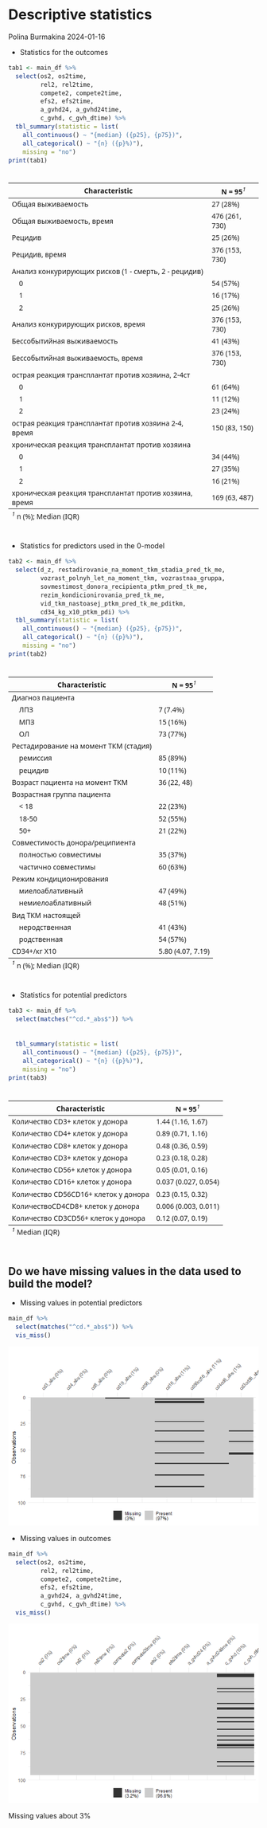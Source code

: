 Descriptive statistics
================
Polina Burmakina
2024-01-16

- Statistics for the outcomes

``` r
tab1 <- main_df %>%
  select(os2, os2time, 
         rel2, rel2time, 
         compete2, compete2time, 
         efs2, efs2time, 
         a_gvhd24, a_gvhd24time, 
         c_gvhd, c_gvh_dtime) %>%
  tbl_summary(statistic = list(
    all_continuous() ~ "{median} ({p25}, {p75})",
    all_categorical() ~ "{n} ({p}%)"),
    missing = "no")
print(tab1)
```

<div id="delybewbnc" style="padding-left:0px;padding-right:0px;padding-top:10px;padding-bottom:10px;overflow-x:auto;overflow-y:auto;width:auto;height:auto;">
<style>#delybewbnc table {
  font-family: system-ui, 'Segoe UI', Roboto, Helvetica, Arial, sans-serif, 'Apple Color Emoji', 'Segoe UI Emoji', 'Segoe UI Symbol', 'Noto Color Emoji';
  -webkit-font-smoothing: antialiased;
  -moz-osx-font-smoothing: grayscale;
}
&#10;#delybewbnc thead, #delybewbnc tbody, #delybewbnc tfoot, #delybewbnc tr, #delybewbnc td, #delybewbnc th {
  border-style: none;
}
&#10;#delybewbnc p {
  margin: 0;
  padding: 0;
}
&#10;#delybewbnc .gt_table {
  display: table;
  border-collapse: collapse;
  line-height: normal;
  margin-left: auto;
  margin-right: auto;
  color: #333333;
  font-size: 16px;
  font-weight: normal;
  font-style: normal;
  background-color: #FFFFFF;
  width: auto;
  border-top-style: solid;
  border-top-width: 2px;
  border-top-color: #A8A8A8;
  border-right-style: none;
  border-right-width: 2px;
  border-right-color: #D3D3D3;
  border-bottom-style: solid;
  border-bottom-width: 2px;
  border-bottom-color: #A8A8A8;
  border-left-style: none;
  border-left-width: 2px;
  border-left-color: #D3D3D3;
}
&#10;#delybewbnc .gt_caption {
  padding-top: 4px;
  padding-bottom: 4px;
}
&#10;#delybewbnc .gt_title {
  color: #333333;
  font-size: 125%;
  font-weight: initial;
  padding-top: 4px;
  padding-bottom: 4px;
  padding-left: 5px;
  padding-right: 5px;
  border-bottom-color: #FFFFFF;
  border-bottom-width: 0;
}
&#10;#delybewbnc .gt_subtitle {
  color: #333333;
  font-size: 85%;
  font-weight: initial;
  padding-top: 3px;
  padding-bottom: 5px;
  padding-left: 5px;
  padding-right: 5px;
  border-top-color: #FFFFFF;
  border-top-width: 0;
}
&#10;#delybewbnc .gt_heading {
  background-color: #FFFFFF;
  text-align: center;
  border-bottom-color: #FFFFFF;
  border-left-style: none;
  border-left-width: 1px;
  border-left-color: #D3D3D3;
  border-right-style: none;
  border-right-width: 1px;
  border-right-color: #D3D3D3;
}
&#10;#delybewbnc .gt_bottom_border {
  border-bottom-style: solid;
  border-bottom-width: 2px;
  border-bottom-color: #D3D3D3;
}
&#10;#delybewbnc .gt_col_headings {
  border-top-style: solid;
  border-top-width: 2px;
  border-top-color: #D3D3D3;
  border-bottom-style: solid;
  border-bottom-width: 2px;
  border-bottom-color: #D3D3D3;
  border-left-style: none;
  border-left-width: 1px;
  border-left-color: #D3D3D3;
  border-right-style: none;
  border-right-width: 1px;
  border-right-color: #D3D3D3;
}
&#10;#delybewbnc .gt_col_heading {
  color: #333333;
  background-color: #FFFFFF;
  font-size: 100%;
  font-weight: normal;
  text-transform: inherit;
  border-left-style: none;
  border-left-width: 1px;
  border-left-color: #D3D3D3;
  border-right-style: none;
  border-right-width: 1px;
  border-right-color: #D3D3D3;
  vertical-align: bottom;
  padding-top: 5px;
  padding-bottom: 6px;
  padding-left: 5px;
  padding-right: 5px;
  overflow-x: hidden;
}
&#10;#delybewbnc .gt_column_spanner_outer {
  color: #333333;
  background-color: #FFFFFF;
  font-size: 100%;
  font-weight: normal;
  text-transform: inherit;
  padding-top: 0;
  padding-bottom: 0;
  padding-left: 4px;
  padding-right: 4px;
}
&#10;#delybewbnc .gt_column_spanner_outer:first-child {
  padding-left: 0;
}
&#10;#delybewbnc .gt_column_spanner_outer:last-child {
  padding-right: 0;
}
&#10;#delybewbnc .gt_column_spanner {
  border-bottom-style: solid;
  border-bottom-width: 2px;
  border-bottom-color: #D3D3D3;
  vertical-align: bottom;
  padding-top: 5px;
  padding-bottom: 5px;
  overflow-x: hidden;
  display: inline-block;
  width: 100%;
}
&#10;#delybewbnc .gt_spanner_row {
  border-bottom-style: hidden;
}
&#10;#delybewbnc .gt_group_heading {
  padding-top: 8px;
  padding-bottom: 8px;
  padding-left: 5px;
  padding-right: 5px;
  color: #333333;
  background-color: #FFFFFF;
  font-size: 100%;
  font-weight: initial;
  text-transform: inherit;
  border-top-style: solid;
  border-top-width: 2px;
  border-top-color: #D3D3D3;
  border-bottom-style: solid;
  border-bottom-width: 2px;
  border-bottom-color: #D3D3D3;
  border-left-style: none;
  border-left-width: 1px;
  border-left-color: #D3D3D3;
  border-right-style: none;
  border-right-width: 1px;
  border-right-color: #D3D3D3;
  vertical-align: middle;
  text-align: left;
}
&#10;#delybewbnc .gt_empty_group_heading {
  padding: 0.5px;
  color: #333333;
  background-color: #FFFFFF;
  font-size: 100%;
  font-weight: initial;
  border-top-style: solid;
  border-top-width: 2px;
  border-top-color: #D3D3D3;
  border-bottom-style: solid;
  border-bottom-width: 2px;
  border-bottom-color: #D3D3D3;
  vertical-align: middle;
}
&#10;#delybewbnc .gt_from_md > :first-child {
  margin-top: 0;
}
&#10;#delybewbnc .gt_from_md > :last-child {
  margin-bottom: 0;
}
&#10;#delybewbnc .gt_row {
  padding-top: 8px;
  padding-bottom: 8px;
  padding-left: 5px;
  padding-right: 5px;
  margin: 10px;
  border-top-style: solid;
  border-top-width: 1px;
  border-top-color: #D3D3D3;
  border-left-style: none;
  border-left-width: 1px;
  border-left-color: #D3D3D3;
  border-right-style: none;
  border-right-width: 1px;
  border-right-color: #D3D3D3;
  vertical-align: middle;
  overflow-x: hidden;
}
&#10;#delybewbnc .gt_stub {
  color: #333333;
  background-color: #FFFFFF;
  font-size: 100%;
  font-weight: initial;
  text-transform: inherit;
  border-right-style: solid;
  border-right-width: 2px;
  border-right-color: #D3D3D3;
  padding-left: 5px;
  padding-right: 5px;
}
&#10;#delybewbnc .gt_stub_row_group {
  color: #333333;
  background-color: #FFFFFF;
  font-size: 100%;
  font-weight: initial;
  text-transform: inherit;
  border-right-style: solid;
  border-right-width: 2px;
  border-right-color: #D3D3D3;
  padding-left: 5px;
  padding-right: 5px;
  vertical-align: top;
}
&#10;#delybewbnc .gt_row_group_first td {
  border-top-width: 2px;
}
&#10;#delybewbnc .gt_row_group_first th {
  border-top-width: 2px;
}
&#10;#delybewbnc .gt_summary_row {
  color: #333333;
  background-color: #FFFFFF;
  text-transform: inherit;
  padding-top: 8px;
  padding-bottom: 8px;
  padding-left: 5px;
  padding-right: 5px;
}
&#10;#delybewbnc .gt_first_summary_row {
  border-top-style: solid;
  border-top-color: #D3D3D3;
}
&#10;#delybewbnc .gt_first_summary_row.thick {
  border-top-width: 2px;
}
&#10;#delybewbnc .gt_last_summary_row {
  padding-top: 8px;
  padding-bottom: 8px;
  padding-left: 5px;
  padding-right: 5px;
  border-bottom-style: solid;
  border-bottom-width: 2px;
  border-bottom-color: #D3D3D3;
}
&#10;#delybewbnc .gt_grand_summary_row {
  color: #333333;
  background-color: #FFFFFF;
  text-transform: inherit;
  padding-top: 8px;
  padding-bottom: 8px;
  padding-left: 5px;
  padding-right: 5px;
}
&#10;#delybewbnc .gt_first_grand_summary_row {
  padding-top: 8px;
  padding-bottom: 8px;
  padding-left: 5px;
  padding-right: 5px;
  border-top-style: double;
  border-top-width: 6px;
  border-top-color: #D3D3D3;
}
&#10;#delybewbnc .gt_last_grand_summary_row_top {
  padding-top: 8px;
  padding-bottom: 8px;
  padding-left: 5px;
  padding-right: 5px;
  border-bottom-style: double;
  border-bottom-width: 6px;
  border-bottom-color: #D3D3D3;
}
&#10;#delybewbnc .gt_striped {
  background-color: rgba(128, 128, 128, 0.05);
}
&#10;#delybewbnc .gt_table_body {
  border-top-style: solid;
  border-top-width: 2px;
  border-top-color: #D3D3D3;
  border-bottom-style: solid;
  border-bottom-width: 2px;
  border-bottom-color: #D3D3D3;
}
&#10;#delybewbnc .gt_footnotes {
  color: #333333;
  background-color: #FFFFFF;
  border-bottom-style: none;
  border-bottom-width: 2px;
  border-bottom-color: #D3D3D3;
  border-left-style: none;
  border-left-width: 2px;
  border-left-color: #D3D3D3;
  border-right-style: none;
  border-right-width: 2px;
  border-right-color: #D3D3D3;
}
&#10;#delybewbnc .gt_footnote {
  margin: 0px;
  font-size: 90%;
  padding-top: 4px;
  padding-bottom: 4px;
  padding-left: 5px;
  padding-right: 5px;
}
&#10;#delybewbnc .gt_sourcenotes {
  color: #333333;
  background-color: #FFFFFF;
  border-bottom-style: none;
  border-bottom-width: 2px;
  border-bottom-color: #D3D3D3;
  border-left-style: none;
  border-left-width: 2px;
  border-left-color: #D3D3D3;
  border-right-style: none;
  border-right-width: 2px;
  border-right-color: #D3D3D3;
}
&#10;#delybewbnc .gt_sourcenote {
  font-size: 90%;
  padding-top: 4px;
  padding-bottom: 4px;
  padding-left: 5px;
  padding-right: 5px;
}
&#10;#delybewbnc .gt_left {
  text-align: left;
}
&#10;#delybewbnc .gt_center {
  text-align: center;
}
&#10;#delybewbnc .gt_right {
  text-align: right;
  font-variant-numeric: tabular-nums;
}
&#10;#delybewbnc .gt_font_normal {
  font-weight: normal;
}
&#10;#delybewbnc .gt_font_bold {
  font-weight: bold;
}
&#10;#delybewbnc .gt_font_italic {
  font-style: italic;
}
&#10;#delybewbnc .gt_super {
  font-size: 65%;
}
&#10;#delybewbnc .gt_footnote_marks {
  font-size: 75%;
  vertical-align: 0.4em;
  position: initial;
}
&#10;#delybewbnc .gt_asterisk {
  font-size: 100%;
  vertical-align: 0;
}
&#10;#delybewbnc .gt_indent_1 {
  text-indent: 5px;
}
&#10;#delybewbnc .gt_indent_2 {
  text-indent: 10px;
}
&#10;#delybewbnc .gt_indent_3 {
  text-indent: 15px;
}
&#10;#delybewbnc .gt_indent_4 {
  text-indent: 20px;
}
&#10;#delybewbnc .gt_indent_5 {
  text-indent: 25px;
}
</style>
<table class="gt_table" data-quarto-disable-processing="false" data-quarto-bootstrap="false">
  <thead>
    &#10;    <tr class="gt_col_headings">
      <th class="gt_col_heading gt_columns_bottom_border gt_left" rowspan="1" colspan="1" scope="col" id="&lt;strong&gt;Characteristic&lt;/strong&gt;"><strong>Characteristic</strong></th>
      <th class="gt_col_heading gt_columns_bottom_border gt_center" rowspan="1" colspan="1" scope="col" id="&lt;strong&gt;N = 95&lt;/strong&gt;&lt;span class=&quot;gt_footnote_marks&quot; style=&quot;white-space:nowrap;font-style:italic;font-weight:normal;&quot;&gt;&lt;sup&gt;1&lt;/sup&gt;&lt;/span&gt;"><strong>N = 95</strong><span class="gt_footnote_marks" style="white-space:nowrap;font-style:italic;font-weight:normal;"><sup>1</sup></span></th>
    </tr>
  </thead>
  <tbody class="gt_table_body">
    <tr><td headers="label" class="gt_row gt_left">Общая выживаемость</td>
<td headers="stat_0" class="gt_row gt_center">27 (28%)</td></tr>
    <tr><td headers="label" class="gt_row gt_left">Общая выживаемость, время</td>
<td headers="stat_0" class="gt_row gt_center">476 (261, 730)</td></tr>
    <tr><td headers="label" class="gt_row gt_left">Рецидив</td>
<td headers="stat_0" class="gt_row gt_center">25 (26%)</td></tr>
    <tr><td headers="label" class="gt_row gt_left">Рецидив, время</td>
<td headers="stat_0" class="gt_row gt_center">376 (153, 730)</td></tr>
    <tr><td headers="label" class="gt_row gt_left">Анализ конкурирующих рисков (1 - смерть, 2 - рецидив)</td>
<td headers="stat_0" class="gt_row gt_center"><br /></td></tr>
    <tr><td headers="label" class="gt_row gt_left">    0</td>
<td headers="stat_0" class="gt_row gt_center">54 (57%)</td></tr>
    <tr><td headers="label" class="gt_row gt_left">    1</td>
<td headers="stat_0" class="gt_row gt_center">16 (17%)</td></tr>
    <tr><td headers="label" class="gt_row gt_left">    2</td>
<td headers="stat_0" class="gt_row gt_center">25 (26%)</td></tr>
    <tr><td headers="label" class="gt_row gt_left">Анализ конкурирующих рисков, время</td>
<td headers="stat_0" class="gt_row gt_center">376 (153, 730)</td></tr>
    <tr><td headers="label" class="gt_row gt_left">Бессобытийная выживаемость</td>
<td headers="stat_0" class="gt_row gt_center">41 (43%)</td></tr>
    <tr><td headers="label" class="gt_row gt_left">Бессобытийная выживаемость, время</td>
<td headers="stat_0" class="gt_row gt_center">376 (153, 730)</td></tr>
    <tr><td headers="label" class="gt_row gt_left">острая реакция трансплантат против хозяина, 2-4ст</td>
<td headers="stat_0" class="gt_row gt_center"><br /></td></tr>
    <tr><td headers="label" class="gt_row gt_left">    0</td>
<td headers="stat_0" class="gt_row gt_center">61 (64%)</td></tr>
    <tr><td headers="label" class="gt_row gt_left">    1</td>
<td headers="stat_0" class="gt_row gt_center">11 (12%)</td></tr>
    <tr><td headers="label" class="gt_row gt_left">    2</td>
<td headers="stat_0" class="gt_row gt_center">23 (24%)</td></tr>
    <tr><td headers="label" class="gt_row gt_left">острая реакция трансплантат против хозяина 2-4, время</td>
<td headers="stat_0" class="gt_row gt_center">150 (83, 150)</td></tr>
    <tr><td headers="label" class="gt_row gt_left">хроническая реакция трансплантат против хозяина</td>
<td headers="stat_0" class="gt_row gt_center"><br /></td></tr>
    <tr><td headers="label" class="gt_row gt_left">    0</td>
<td headers="stat_0" class="gt_row gt_center">34 (44%)</td></tr>
    <tr><td headers="label" class="gt_row gt_left">    1</td>
<td headers="stat_0" class="gt_row gt_center">27 (35%)</td></tr>
    <tr><td headers="label" class="gt_row gt_left">    2</td>
<td headers="stat_0" class="gt_row gt_center">16 (21%)</td></tr>
    <tr><td headers="label" class="gt_row gt_left">хроническая реакция трансплантат против хозяина, время</td>
<td headers="stat_0" class="gt_row gt_center">169 (63, 487)</td></tr>
  </tbody>
  &#10;  <tfoot class="gt_footnotes">
    <tr>
      <td class="gt_footnote" colspan="2"><span class="gt_footnote_marks" style="white-space:nowrap;font-style:italic;font-weight:normal;"><sup>1</sup></span> n (%); Median (IQR)</td>
    </tr>
  </tfoot>
</table>
</div>

- Statistics for predictors used in the 0-model

``` r
tab2 <- main_df %>%
  select(d_z, restadirovanie_na_moment_tkm_stadia_pred_tk_me,  
         vozrast_polnyh_let_na_moment_tkm, vozrastnaa_gruppa, 
         sovmestimost_donora_recipienta_ptkm_pred_tk_me, 
         rezim_kondicionirovania_pred_tk_me, 
         vid_tkm_nastoasej_ptkm_pred_tk_me_pditkm, 
         cd34_kg_x10_ptkm_pdi) %>%
  tbl_summary(statistic = list(
    all_continuous() ~ "{median} ({p25}, {p75})",
    all_categorical() ~ "{n} ({p}%)"), 
    missing = "no")
print(tab2)
```

<div id="febcoyoeie" style="padding-left:0px;padding-right:0px;padding-top:10px;padding-bottom:10px;overflow-x:auto;overflow-y:auto;width:auto;height:auto;">
<style>#febcoyoeie table {
  font-family: system-ui, 'Segoe UI', Roboto, Helvetica, Arial, sans-serif, 'Apple Color Emoji', 'Segoe UI Emoji', 'Segoe UI Symbol', 'Noto Color Emoji';
  -webkit-font-smoothing: antialiased;
  -moz-osx-font-smoothing: grayscale;
}
&#10;#febcoyoeie thead, #febcoyoeie tbody, #febcoyoeie tfoot, #febcoyoeie tr, #febcoyoeie td, #febcoyoeie th {
  border-style: none;
}
&#10;#febcoyoeie p {
  margin: 0;
  padding: 0;
}
&#10;#febcoyoeie .gt_table {
  display: table;
  border-collapse: collapse;
  line-height: normal;
  margin-left: auto;
  margin-right: auto;
  color: #333333;
  font-size: 16px;
  font-weight: normal;
  font-style: normal;
  background-color: #FFFFFF;
  width: auto;
  border-top-style: solid;
  border-top-width: 2px;
  border-top-color: #A8A8A8;
  border-right-style: none;
  border-right-width: 2px;
  border-right-color: #D3D3D3;
  border-bottom-style: solid;
  border-bottom-width: 2px;
  border-bottom-color: #A8A8A8;
  border-left-style: none;
  border-left-width: 2px;
  border-left-color: #D3D3D3;
}
&#10;#febcoyoeie .gt_caption {
  padding-top: 4px;
  padding-bottom: 4px;
}
&#10;#febcoyoeie .gt_title {
  color: #333333;
  font-size: 125%;
  font-weight: initial;
  padding-top: 4px;
  padding-bottom: 4px;
  padding-left: 5px;
  padding-right: 5px;
  border-bottom-color: #FFFFFF;
  border-bottom-width: 0;
}
&#10;#febcoyoeie .gt_subtitle {
  color: #333333;
  font-size: 85%;
  font-weight: initial;
  padding-top: 3px;
  padding-bottom: 5px;
  padding-left: 5px;
  padding-right: 5px;
  border-top-color: #FFFFFF;
  border-top-width: 0;
}
&#10;#febcoyoeie .gt_heading {
  background-color: #FFFFFF;
  text-align: center;
  border-bottom-color: #FFFFFF;
  border-left-style: none;
  border-left-width: 1px;
  border-left-color: #D3D3D3;
  border-right-style: none;
  border-right-width: 1px;
  border-right-color: #D3D3D3;
}
&#10;#febcoyoeie .gt_bottom_border {
  border-bottom-style: solid;
  border-bottom-width: 2px;
  border-bottom-color: #D3D3D3;
}
&#10;#febcoyoeie .gt_col_headings {
  border-top-style: solid;
  border-top-width: 2px;
  border-top-color: #D3D3D3;
  border-bottom-style: solid;
  border-bottom-width: 2px;
  border-bottom-color: #D3D3D3;
  border-left-style: none;
  border-left-width: 1px;
  border-left-color: #D3D3D3;
  border-right-style: none;
  border-right-width: 1px;
  border-right-color: #D3D3D3;
}
&#10;#febcoyoeie .gt_col_heading {
  color: #333333;
  background-color: #FFFFFF;
  font-size: 100%;
  font-weight: normal;
  text-transform: inherit;
  border-left-style: none;
  border-left-width: 1px;
  border-left-color: #D3D3D3;
  border-right-style: none;
  border-right-width: 1px;
  border-right-color: #D3D3D3;
  vertical-align: bottom;
  padding-top: 5px;
  padding-bottom: 6px;
  padding-left: 5px;
  padding-right: 5px;
  overflow-x: hidden;
}
&#10;#febcoyoeie .gt_column_spanner_outer {
  color: #333333;
  background-color: #FFFFFF;
  font-size: 100%;
  font-weight: normal;
  text-transform: inherit;
  padding-top: 0;
  padding-bottom: 0;
  padding-left: 4px;
  padding-right: 4px;
}
&#10;#febcoyoeie .gt_column_spanner_outer:first-child {
  padding-left: 0;
}
&#10;#febcoyoeie .gt_column_spanner_outer:last-child {
  padding-right: 0;
}
&#10;#febcoyoeie .gt_column_spanner {
  border-bottom-style: solid;
  border-bottom-width: 2px;
  border-bottom-color: #D3D3D3;
  vertical-align: bottom;
  padding-top: 5px;
  padding-bottom: 5px;
  overflow-x: hidden;
  display: inline-block;
  width: 100%;
}
&#10;#febcoyoeie .gt_spanner_row {
  border-bottom-style: hidden;
}
&#10;#febcoyoeie .gt_group_heading {
  padding-top: 8px;
  padding-bottom: 8px;
  padding-left: 5px;
  padding-right: 5px;
  color: #333333;
  background-color: #FFFFFF;
  font-size: 100%;
  font-weight: initial;
  text-transform: inherit;
  border-top-style: solid;
  border-top-width: 2px;
  border-top-color: #D3D3D3;
  border-bottom-style: solid;
  border-bottom-width: 2px;
  border-bottom-color: #D3D3D3;
  border-left-style: none;
  border-left-width: 1px;
  border-left-color: #D3D3D3;
  border-right-style: none;
  border-right-width: 1px;
  border-right-color: #D3D3D3;
  vertical-align: middle;
  text-align: left;
}
&#10;#febcoyoeie .gt_empty_group_heading {
  padding: 0.5px;
  color: #333333;
  background-color: #FFFFFF;
  font-size: 100%;
  font-weight: initial;
  border-top-style: solid;
  border-top-width: 2px;
  border-top-color: #D3D3D3;
  border-bottom-style: solid;
  border-bottom-width: 2px;
  border-bottom-color: #D3D3D3;
  vertical-align: middle;
}
&#10;#febcoyoeie .gt_from_md > :first-child {
  margin-top: 0;
}
&#10;#febcoyoeie .gt_from_md > :last-child {
  margin-bottom: 0;
}
&#10;#febcoyoeie .gt_row {
  padding-top: 8px;
  padding-bottom: 8px;
  padding-left: 5px;
  padding-right: 5px;
  margin: 10px;
  border-top-style: solid;
  border-top-width: 1px;
  border-top-color: #D3D3D3;
  border-left-style: none;
  border-left-width: 1px;
  border-left-color: #D3D3D3;
  border-right-style: none;
  border-right-width: 1px;
  border-right-color: #D3D3D3;
  vertical-align: middle;
  overflow-x: hidden;
}
&#10;#febcoyoeie .gt_stub {
  color: #333333;
  background-color: #FFFFFF;
  font-size: 100%;
  font-weight: initial;
  text-transform: inherit;
  border-right-style: solid;
  border-right-width: 2px;
  border-right-color: #D3D3D3;
  padding-left: 5px;
  padding-right: 5px;
}
&#10;#febcoyoeie .gt_stub_row_group {
  color: #333333;
  background-color: #FFFFFF;
  font-size: 100%;
  font-weight: initial;
  text-transform: inherit;
  border-right-style: solid;
  border-right-width: 2px;
  border-right-color: #D3D3D3;
  padding-left: 5px;
  padding-right: 5px;
  vertical-align: top;
}
&#10;#febcoyoeie .gt_row_group_first td {
  border-top-width: 2px;
}
&#10;#febcoyoeie .gt_row_group_first th {
  border-top-width: 2px;
}
&#10;#febcoyoeie .gt_summary_row {
  color: #333333;
  background-color: #FFFFFF;
  text-transform: inherit;
  padding-top: 8px;
  padding-bottom: 8px;
  padding-left: 5px;
  padding-right: 5px;
}
&#10;#febcoyoeie .gt_first_summary_row {
  border-top-style: solid;
  border-top-color: #D3D3D3;
}
&#10;#febcoyoeie .gt_first_summary_row.thick {
  border-top-width: 2px;
}
&#10;#febcoyoeie .gt_last_summary_row {
  padding-top: 8px;
  padding-bottom: 8px;
  padding-left: 5px;
  padding-right: 5px;
  border-bottom-style: solid;
  border-bottom-width: 2px;
  border-bottom-color: #D3D3D3;
}
&#10;#febcoyoeie .gt_grand_summary_row {
  color: #333333;
  background-color: #FFFFFF;
  text-transform: inherit;
  padding-top: 8px;
  padding-bottom: 8px;
  padding-left: 5px;
  padding-right: 5px;
}
&#10;#febcoyoeie .gt_first_grand_summary_row {
  padding-top: 8px;
  padding-bottom: 8px;
  padding-left: 5px;
  padding-right: 5px;
  border-top-style: double;
  border-top-width: 6px;
  border-top-color: #D3D3D3;
}
&#10;#febcoyoeie .gt_last_grand_summary_row_top {
  padding-top: 8px;
  padding-bottom: 8px;
  padding-left: 5px;
  padding-right: 5px;
  border-bottom-style: double;
  border-bottom-width: 6px;
  border-bottom-color: #D3D3D3;
}
&#10;#febcoyoeie .gt_striped {
  background-color: rgba(128, 128, 128, 0.05);
}
&#10;#febcoyoeie .gt_table_body {
  border-top-style: solid;
  border-top-width: 2px;
  border-top-color: #D3D3D3;
  border-bottom-style: solid;
  border-bottom-width: 2px;
  border-bottom-color: #D3D3D3;
}
&#10;#febcoyoeie .gt_footnotes {
  color: #333333;
  background-color: #FFFFFF;
  border-bottom-style: none;
  border-bottom-width: 2px;
  border-bottom-color: #D3D3D3;
  border-left-style: none;
  border-left-width: 2px;
  border-left-color: #D3D3D3;
  border-right-style: none;
  border-right-width: 2px;
  border-right-color: #D3D3D3;
}
&#10;#febcoyoeie .gt_footnote {
  margin: 0px;
  font-size: 90%;
  padding-top: 4px;
  padding-bottom: 4px;
  padding-left: 5px;
  padding-right: 5px;
}
&#10;#febcoyoeie .gt_sourcenotes {
  color: #333333;
  background-color: #FFFFFF;
  border-bottom-style: none;
  border-bottom-width: 2px;
  border-bottom-color: #D3D3D3;
  border-left-style: none;
  border-left-width: 2px;
  border-left-color: #D3D3D3;
  border-right-style: none;
  border-right-width: 2px;
  border-right-color: #D3D3D3;
}
&#10;#febcoyoeie .gt_sourcenote {
  font-size: 90%;
  padding-top: 4px;
  padding-bottom: 4px;
  padding-left: 5px;
  padding-right: 5px;
}
&#10;#febcoyoeie .gt_left {
  text-align: left;
}
&#10;#febcoyoeie .gt_center {
  text-align: center;
}
&#10;#febcoyoeie .gt_right {
  text-align: right;
  font-variant-numeric: tabular-nums;
}
&#10;#febcoyoeie .gt_font_normal {
  font-weight: normal;
}
&#10;#febcoyoeie .gt_font_bold {
  font-weight: bold;
}
&#10;#febcoyoeie .gt_font_italic {
  font-style: italic;
}
&#10;#febcoyoeie .gt_super {
  font-size: 65%;
}
&#10;#febcoyoeie .gt_footnote_marks {
  font-size: 75%;
  vertical-align: 0.4em;
  position: initial;
}
&#10;#febcoyoeie .gt_asterisk {
  font-size: 100%;
  vertical-align: 0;
}
&#10;#febcoyoeie .gt_indent_1 {
  text-indent: 5px;
}
&#10;#febcoyoeie .gt_indent_2 {
  text-indent: 10px;
}
&#10;#febcoyoeie .gt_indent_3 {
  text-indent: 15px;
}
&#10;#febcoyoeie .gt_indent_4 {
  text-indent: 20px;
}
&#10;#febcoyoeie .gt_indent_5 {
  text-indent: 25px;
}
</style>
<table class="gt_table" data-quarto-disable-processing="false" data-quarto-bootstrap="false">
  <thead>
    &#10;    <tr class="gt_col_headings">
      <th class="gt_col_heading gt_columns_bottom_border gt_left" rowspan="1" colspan="1" scope="col" id="&lt;strong&gt;Characteristic&lt;/strong&gt;"><strong>Characteristic</strong></th>
      <th class="gt_col_heading gt_columns_bottom_border gt_center" rowspan="1" colspan="1" scope="col" id="&lt;strong&gt;N = 95&lt;/strong&gt;&lt;span class=&quot;gt_footnote_marks&quot; style=&quot;white-space:nowrap;font-style:italic;font-weight:normal;&quot;&gt;&lt;sup&gt;1&lt;/sup&gt;&lt;/span&gt;"><strong>N = 95</strong><span class="gt_footnote_marks" style="white-space:nowrap;font-style:italic;font-weight:normal;"><sup>1</sup></span></th>
    </tr>
  </thead>
  <tbody class="gt_table_body">
    <tr><td headers="label" class="gt_row gt_left">Диагноз пациента</td>
<td headers="stat_0" class="gt_row gt_center"><br /></td></tr>
    <tr><td headers="label" class="gt_row gt_left">    ЛПЗ</td>
<td headers="stat_0" class="gt_row gt_center">7 (7.4%)</td></tr>
    <tr><td headers="label" class="gt_row gt_left">    МПЗ</td>
<td headers="stat_0" class="gt_row gt_center">15 (16%)</td></tr>
    <tr><td headers="label" class="gt_row gt_left">    ОЛ</td>
<td headers="stat_0" class="gt_row gt_center">73 (77%)</td></tr>
    <tr><td headers="label" class="gt_row gt_left">Рестадирование на момент ТКМ (стадия)</td>
<td headers="stat_0" class="gt_row gt_center"><br /></td></tr>
    <tr><td headers="label" class="gt_row gt_left">    ремиссия</td>
<td headers="stat_0" class="gt_row gt_center">85 (89%)</td></tr>
    <tr><td headers="label" class="gt_row gt_left">    рецидив</td>
<td headers="stat_0" class="gt_row gt_center">10 (11%)</td></tr>
    <tr><td headers="label" class="gt_row gt_left">Возраст пациента на момент ТКМ</td>
<td headers="stat_0" class="gt_row gt_center">36 (22, 48)</td></tr>
    <tr><td headers="label" class="gt_row gt_left">Возрастная группа пациента</td>
<td headers="stat_0" class="gt_row gt_center"><br /></td></tr>
    <tr><td headers="label" class="gt_row gt_left">    &lt; 18</td>
<td headers="stat_0" class="gt_row gt_center">22 (23%)</td></tr>
    <tr><td headers="label" class="gt_row gt_left">    18-50</td>
<td headers="stat_0" class="gt_row gt_center">52 (55%)</td></tr>
    <tr><td headers="label" class="gt_row gt_left">    50+</td>
<td headers="stat_0" class="gt_row gt_center">21 (22%)</td></tr>
    <tr><td headers="label" class="gt_row gt_left">Совместимость донора/реципиента</td>
<td headers="stat_0" class="gt_row gt_center"><br /></td></tr>
    <tr><td headers="label" class="gt_row gt_left">    полностью совместимы</td>
<td headers="stat_0" class="gt_row gt_center">35 (37%)</td></tr>
    <tr><td headers="label" class="gt_row gt_left">    частично совместимы</td>
<td headers="stat_0" class="gt_row gt_center">60 (63%)</td></tr>
    <tr><td headers="label" class="gt_row gt_left">Режим кондиционирования</td>
<td headers="stat_0" class="gt_row gt_center"><br /></td></tr>
    <tr><td headers="label" class="gt_row gt_left">    миелоаблативный</td>
<td headers="stat_0" class="gt_row gt_center">47 (49%)</td></tr>
    <tr><td headers="label" class="gt_row gt_left">    немиелоаблативный</td>
<td headers="stat_0" class="gt_row gt_center">48 (51%)</td></tr>
    <tr><td headers="label" class="gt_row gt_left">Вид ТКМ настоящей </td>
<td headers="stat_0" class="gt_row gt_center"><br /></td></tr>
    <tr><td headers="label" class="gt_row gt_left">    неродственная</td>
<td headers="stat_0" class="gt_row gt_center">41 (43%)</td></tr>
    <tr><td headers="label" class="gt_row gt_left">    родственная</td>
<td headers="stat_0" class="gt_row gt_center">54 (57%)</td></tr>
    <tr><td headers="label" class="gt_row gt_left">CD34+/кг X10 </td>
<td headers="stat_0" class="gt_row gt_center">5.80 (4.07, 7.19)</td></tr>
  </tbody>
  &#10;  <tfoot class="gt_footnotes">
    <tr>
      <td class="gt_footnote" colspan="2"><span class="gt_footnote_marks" style="white-space:nowrap;font-style:italic;font-weight:normal;"><sup>1</sup></span> n (%); Median (IQR)</td>
    </tr>
  </tfoot>
</table>
</div>

- Statistics for potential predictors

``` r
tab3 <- main_df %>% 
  select(matches("^cd.*_abs$")) %>% 
  
  
  tbl_summary(statistic = list(
    all_continuous() ~ "{median} ({p25}, {p75})",
    all_categorical() ~ "{n} ({p}%)"), 
    missing = "no")
print(tab3)
```

<div id="nsgxyivfla" style="padding-left:0px;padding-right:0px;padding-top:10px;padding-bottom:10px;overflow-x:auto;overflow-y:auto;width:auto;height:auto;">
<style>#nsgxyivfla table {
  font-family: system-ui, 'Segoe UI', Roboto, Helvetica, Arial, sans-serif, 'Apple Color Emoji', 'Segoe UI Emoji', 'Segoe UI Symbol', 'Noto Color Emoji';
  -webkit-font-smoothing: antialiased;
  -moz-osx-font-smoothing: grayscale;
}
&#10;#nsgxyivfla thead, #nsgxyivfla tbody, #nsgxyivfla tfoot, #nsgxyivfla tr, #nsgxyivfla td, #nsgxyivfla th {
  border-style: none;
}
&#10;#nsgxyivfla p {
  margin: 0;
  padding: 0;
}
&#10;#nsgxyivfla .gt_table {
  display: table;
  border-collapse: collapse;
  line-height: normal;
  margin-left: auto;
  margin-right: auto;
  color: #333333;
  font-size: 16px;
  font-weight: normal;
  font-style: normal;
  background-color: #FFFFFF;
  width: auto;
  border-top-style: solid;
  border-top-width: 2px;
  border-top-color: #A8A8A8;
  border-right-style: none;
  border-right-width: 2px;
  border-right-color: #D3D3D3;
  border-bottom-style: solid;
  border-bottom-width: 2px;
  border-bottom-color: #A8A8A8;
  border-left-style: none;
  border-left-width: 2px;
  border-left-color: #D3D3D3;
}
&#10;#nsgxyivfla .gt_caption {
  padding-top: 4px;
  padding-bottom: 4px;
}
&#10;#nsgxyivfla .gt_title {
  color: #333333;
  font-size: 125%;
  font-weight: initial;
  padding-top: 4px;
  padding-bottom: 4px;
  padding-left: 5px;
  padding-right: 5px;
  border-bottom-color: #FFFFFF;
  border-bottom-width: 0;
}
&#10;#nsgxyivfla .gt_subtitle {
  color: #333333;
  font-size: 85%;
  font-weight: initial;
  padding-top: 3px;
  padding-bottom: 5px;
  padding-left: 5px;
  padding-right: 5px;
  border-top-color: #FFFFFF;
  border-top-width: 0;
}
&#10;#nsgxyivfla .gt_heading {
  background-color: #FFFFFF;
  text-align: center;
  border-bottom-color: #FFFFFF;
  border-left-style: none;
  border-left-width: 1px;
  border-left-color: #D3D3D3;
  border-right-style: none;
  border-right-width: 1px;
  border-right-color: #D3D3D3;
}
&#10;#nsgxyivfla .gt_bottom_border {
  border-bottom-style: solid;
  border-bottom-width: 2px;
  border-bottom-color: #D3D3D3;
}
&#10;#nsgxyivfla .gt_col_headings {
  border-top-style: solid;
  border-top-width: 2px;
  border-top-color: #D3D3D3;
  border-bottom-style: solid;
  border-bottom-width: 2px;
  border-bottom-color: #D3D3D3;
  border-left-style: none;
  border-left-width: 1px;
  border-left-color: #D3D3D3;
  border-right-style: none;
  border-right-width: 1px;
  border-right-color: #D3D3D3;
}
&#10;#nsgxyivfla .gt_col_heading {
  color: #333333;
  background-color: #FFFFFF;
  font-size: 100%;
  font-weight: normal;
  text-transform: inherit;
  border-left-style: none;
  border-left-width: 1px;
  border-left-color: #D3D3D3;
  border-right-style: none;
  border-right-width: 1px;
  border-right-color: #D3D3D3;
  vertical-align: bottom;
  padding-top: 5px;
  padding-bottom: 6px;
  padding-left: 5px;
  padding-right: 5px;
  overflow-x: hidden;
}
&#10;#nsgxyivfla .gt_column_spanner_outer {
  color: #333333;
  background-color: #FFFFFF;
  font-size: 100%;
  font-weight: normal;
  text-transform: inherit;
  padding-top: 0;
  padding-bottom: 0;
  padding-left: 4px;
  padding-right: 4px;
}
&#10;#nsgxyivfla .gt_column_spanner_outer:first-child {
  padding-left: 0;
}
&#10;#nsgxyivfla .gt_column_spanner_outer:last-child {
  padding-right: 0;
}
&#10;#nsgxyivfla .gt_column_spanner {
  border-bottom-style: solid;
  border-bottom-width: 2px;
  border-bottom-color: #D3D3D3;
  vertical-align: bottom;
  padding-top: 5px;
  padding-bottom: 5px;
  overflow-x: hidden;
  display: inline-block;
  width: 100%;
}
&#10;#nsgxyivfla .gt_spanner_row {
  border-bottom-style: hidden;
}
&#10;#nsgxyivfla .gt_group_heading {
  padding-top: 8px;
  padding-bottom: 8px;
  padding-left: 5px;
  padding-right: 5px;
  color: #333333;
  background-color: #FFFFFF;
  font-size: 100%;
  font-weight: initial;
  text-transform: inherit;
  border-top-style: solid;
  border-top-width: 2px;
  border-top-color: #D3D3D3;
  border-bottom-style: solid;
  border-bottom-width: 2px;
  border-bottom-color: #D3D3D3;
  border-left-style: none;
  border-left-width: 1px;
  border-left-color: #D3D3D3;
  border-right-style: none;
  border-right-width: 1px;
  border-right-color: #D3D3D3;
  vertical-align: middle;
  text-align: left;
}
&#10;#nsgxyivfla .gt_empty_group_heading {
  padding: 0.5px;
  color: #333333;
  background-color: #FFFFFF;
  font-size: 100%;
  font-weight: initial;
  border-top-style: solid;
  border-top-width: 2px;
  border-top-color: #D3D3D3;
  border-bottom-style: solid;
  border-bottom-width: 2px;
  border-bottom-color: #D3D3D3;
  vertical-align: middle;
}
&#10;#nsgxyivfla .gt_from_md > :first-child {
  margin-top: 0;
}
&#10;#nsgxyivfla .gt_from_md > :last-child {
  margin-bottom: 0;
}
&#10;#nsgxyivfla .gt_row {
  padding-top: 8px;
  padding-bottom: 8px;
  padding-left: 5px;
  padding-right: 5px;
  margin: 10px;
  border-top-style: solid;
  border-top-width: 1px;
  border-top-color: #D3D3D3;
  border-left-style: none;
  border-left-width: 1px;
  border-left-color: #D3D3D3;
  border-right-style: none;
  border-right-width: 1px;
  border-right-color: #D3D3D3;
  vertical-align: middle;
  overflow-x: hidden;
}
&#10;#nsgxyivfla .gt_stub {
  color: #333333;
  background-color: #FFFFFF;
  font-size: 100%;
  font-weight: initial;
  text-transform: inherit;
  border-right-style: solid;
  border-right-width: 2px;
  border-right-color: #D3D3D3;
  padding-left: 5px;
  padding-right: 5px;
}
&#10;#nsgxyivfla .gt_stub_row_group {
  color: #333333;
  background-color: #FFFFFF;
  font-size: 100%;
  font-weight: initial;
  text-transform: inherit;
  border-right-style: solid;
  border-right-width: 2px;
  border-right-color: #D3D3D3;
  padding-left: 5px;
  padding-right: 5px;
  vertical-align: top;
}
&#10;#nsgxyivfla .gt_row_group_first td {
  border-top-width: 2px;
}
&#10;#nsgxyivfla .gt_row_group_first th {
  border-top-width: 2px;
}
&#10;#nsgxyivfla .gt_summary_row {
  color: #333333;
  background-color: #FFFFFF;
  text-transform: inherit;
  padding-top: 8px;
  padding-bottom: 8px;
  padding-left: 5px;
  padding-right: 5px;
}
&#10;#nsgxyivfla .gt_first_summary_row {
  border-top-style: solid;
  border-top-color: #D3D3D3;
}
&#10;#nsgxyivfla .gt_first_summary_row.thick {
  border-top-width: 2px;
}
&#10;#nsgxyivfla .gt_last_summary_row {
  padding-top: 8px;
  padding-bottom: 8px;
  padding-left: 5px;
  padding-right: 5px;
  border-bottom-style: solid;
  border-bottom-width: 2px;
  border-bottom-color: #D3D3D3;
}
&#10;#nsgxyivfla .gt_grand_summary_row {
  color: #333333;
  background-color: #FFFFFF;
  text-transform: inherit;
  padding-top: 8px;
  padding-bottom: 8px;
  padding-left: 5px;
  padding-right: 5px;
}
&#10;#nsgxyivfla .gt_first_grand_summary_row {
  padding-top: 8px;
  padding-bottom: 8px;
  padding-left: 5px;
  padding-right: 5px;
  border-top-style: double;
  border-top-width: 6px;
  border-top-color: #D3D3D3;
}
&#10;#nsgxyivfla .gt_last_grand_summary_row_top {
  padding-top: 8px;
  padding-bottom: 8px;
  padding-left: 5px;
  padding-right: 5px;
  border-bottom-style: double;
  border-bottom-width: 6px;
  border-bottom-color: #D3D3D3;
}
&#10;#nsgxyivfla .gt_striped {
  background-color: rgba(128, 128, 128, 0.05);
}
&#10;#nsgxyivfla .gt_table_body {
  border-top-style: solid;
  border-top-width: 2px;
  border-top-color: #D3D3D3;
  border-bottom-style: solid;
  border-bottom-width: 2px;
  border-bottom-color: #D3D3D3;
}
&#10;#nsgxyivfla .gt_footnotes {
  color: #333333;
  background-color: #FFFFFF;
  border-bottom-style: none;
  border-bottom-width: 2px;
  border-bottom-color: #D3D3D3;
  border-left-style: none;
  border-left-width: 2px;
  border-left-color: #D3D3D3;
  border-right-style: none;
  border-right-width: 2px;
  border-right-color: #D3D3D3;
}
&#10;#nsgxyivfla .gt_footnote {
  margin: 0px;
  font-size: 90%;
  padding-top: 4px;
  padding-bottom: 4px;
  padding-left: 5px;
  padding-right: 5px;
}
&#10;#nsgxyivfla .gt_sourcenotes {
  color: #333333;
  background-color: #FFFFFF;
  border-bottom-style: none;
  border-bottom-width: 2px;
  border-bottom-color: #D3D3D3;
  border-left-style: none;
  border-left-width: 2px;
  border-left-color: #D3D3D3;
  border-right-style: none;
  border-right-width: 2px;
  border-right-color: #D3D3D3;
}
&#10;#nsgxyivfla .gt_sourcenote {
  font-size: 90%;
  padding-top: 4px;
  padding-bottom: 4px;
  padding-left: 5px;
  padding-right: 5px;
}
&#10;#nsgxyivfla .gt_left {
  text-align: left;
}
&#10;#nsgxyivfla .gt_center {
  text-align: center;
}
&#10;#nsgxyivfla .gt_right {
  text-align: right;
  font-variant-numeric: tabular-nums;
}
&#10;#nsgxyivfla .gt_font_normal {
  font-weight: normal;
}
&#10;#nsgxyivfla .gt_font_bold {
  font-weight: bold;
}
&#10;#nsgxyivfla .gt_font_italic {
  font-style: italic;
}
&#10;#nsgxyivfla .gt_super {
  font-size: 65%;
}
&#10;#nsgxyivfla .gt_footnote_marks {
  font-size: 75%;
  vertical-align: 0.4em;
  position: initial;
}
&#10;#nsgxyivfla .gt_asterisk {
  font-size: 100%;
  vertical-align: 0;
}
&#10;#nsgxyivfla .gt_indent_1 {
  text-indent: 5px;
}
&#10;#nsgxyivfla .gt_indent_2 {
  text-indent: 10px;
}
&#10;#nsgxyivfla .gt_indent_3 {
  text-indent: 15px;
}
&#10;#nsgxyivfla .gt_indent_4 {
  text-indent: 20px;
}
&#10;#nsgxyivfla .gt_indent_5 {
  text-indent: 25px;
}
</style>
<table class="gt_table" data-quarto-disable-processing="false" data-quarto-bootstrap="false">
  <thead>
    &#10;    <tr class="gt_col_headings">
      <th class="gt_col_heading gt_columns_bottom_border gt_left" rowspan="1" colspan="1" scope="col" id="&lt;strong&gt;Characteristic&lt;/strong&gt;"><strong>Characteristic</strong></th>
      <th class="gt_col_heading gt_columns_bottom_border gt_center" rowspan="1" colspan="1" scope="col" id="&lt;strong&gt;N = 95&lt;/strong&gt;&lt;span class=&quot;gt_footnote_marks&quot; style=&quot;white-space:nowrap;font-style:italic;font-weight:normal;&quot;&gt;&lt;sup&gt;1&lt;/sup&gt;&lt;/span&gt;"><strong>N = 95</strong><span class="gt_footnote_marks" style="white-space:nowrap;font-style:italic;font-weight:normal;"><sup>1</sup></span></th>
    </tr>
  </thead>
  <tbody class="gt_table_body">
    <tr><td headers="label" class="gt_row gt_left">Количество CD3+ клеток у донора</td>
<td headers="stat_0" class="gt_row gt_center">1.44 (1.16, 1.67)</td></tr>
    <tr><td headers="label" class="gt_row gt_left">Количество CD4+ клеток у донора</td>
<td headers="stat_0" class="gt_row gt_center">0.89 (0.71, 1.16)</td></tr>
    <tr><td headers="label" class="gt_row gt_left">Количество CD8+ клеток у донора</td>
<td headers="stat_0" class="gt_row gt_center">0.48 (0.36, 0.59)</td></tr>
    <tr><td headers="label" class="gt_row gt_left">Количество CD3+ клеток у донора</td>
<td headers="stat_0" class="gt_row gt_center">0.23 (0.18, 0.28)</td></tr>
    <tr><td headers="label" class="gt_row gt_left">Количество CD56+ клеток у донора</td>
<td headers="stat_0" class="gt_row gt_center">0.05 (0.01, 0.16)</td></tr>
    <tr><td headers="label" class="gt_row gt_left">Количество CD16+ клеток у донора</td>
<td headers="stat_0" class="gt_row gt_center">0.037 (0.027, 0.054)</td></tr>
    <tr><td headers="label" class="gt_row gt_left">Количество CD56CD16+ клеток у донора</td>
<td headers="stat_0" class="gt_row gt_center">0.23 (0.15, 0.32)</td></tr>
    <tr><td headers="label" class="gt_row gt_left">КоличествоCD4CD8+ клеток у донора</td>
<td headers="stat_0" class="gt_row gt_center">0.006 (0.003, 0.011)</td></tr>
    <tr><td headers="label" class="gt_row gt_left">Количество CD3CD56+ клеток у донора</td>
<td headers="stat_0" class="gt_row gt_center">0.12 (0.07, 0.19)</td></tr>
  </tbody>
  &#10;  <tfoot class="gt_footnotes">
    <tr>
      <td class="gt_footnote" colspan="2"><span class="gt_footnote_marks" style="white-space:nowrap;font-style:italic;font-weight:normal;"><sup>1</sup></span> Median (IQR)</td>
    </tr>
  </tfoot>
</table>
</div>

## Do we have missing values in the data used to build the model?

- Missing values in potential predictors

``` r
main_df %>%
  select(matches("^cd.*_abs$")) %>% 
  vis_miss() 
```

![](unnamed-chunk-5-1.png)<!-- -->

- Missing values in outcomes

``` r
main_df %>%
  select(os2, os2time, 
         rel2, rel2time, 
         compete2, compete2time, 
         efs2, efs2time, 
         a_gvhd24, a_gvhd24time, 
         c_gvhd, c_gvh_dtime) %>%
  vis_miss()
```

![](unnamed-chunk-6-1.png)<!-- -->

Missing values about 3%
